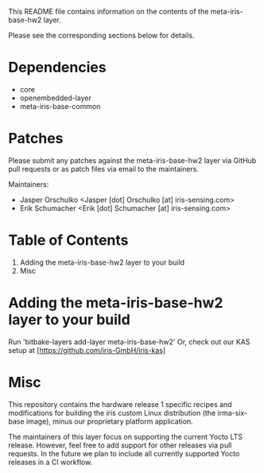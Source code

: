 This README file contains information on the contents of the
meta-iris-base-hw2 layer.

Please see the corresponding sections below for details.

Dependencies
============
 - core
 - openembedded-layer
 - meta-iris-base-common

Patches
=======

Please submit any patches against the meta-iris-base-hw2 layer via GitHub
pull requests or as patch files via email to the maintainers.

Maintainers: 
- Jasper Orschulko <Jasper [dot] Orschulko [at] iris-sensing.com>
- Erik Schumacher <Erik [dot] Schumacher [at] iris-sensing.com>

Table of Contents
=================

1. Adding the meta-iris-base-hw2 layer to your build
2. Misc


Adding the meta-iris-base-hw2 layer to your build
=================================================

Run 'bitbake-layers add-layer meta-iris-base-hw2'
Or, check out our KAS setup at [https://github.com/iris-GmbH/iris-kas]

Misc
====

This repository contains the hardware release 1 specific 
recipes and modifications for building the iris custom Linux
distribution (the irma-six-base image), minus our proprietary platform
application.


The maintainers of this layer focus on supporting the current Yocto LTS 
release. However, feel free to add support for other releases via pull requests.
In the future we plan to include all currently supported Yocto releases
in a CI workflow.
